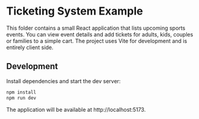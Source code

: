 # Ticketing System Example

This folder contains a small React application that lists upcoming sports events. You can view event details and add tickets for adults, kids, couples or families to a simple cart. The project uses Vite for development and is entirely client side.

## Development

Install dependencies and start the dev server:

```bash
npm install
npm run dev
```

The application will be available at http://localhost:5173.
